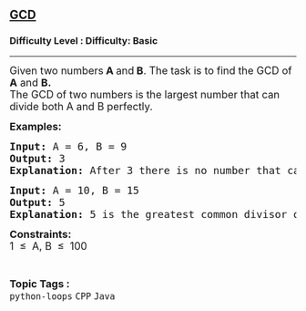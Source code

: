 <h2><a href="https://www.geeksforgeeks.org/problems/gcd/1?page=12&difficulty=Basic&status=unsolved&sortBy=accuracy">GCD</a></h2><h3>Difficulty Level : Difficulty: Basic</h3><hr><div class="problems_problem_content__Xm_eO"><p><span style="font-size: 18px;">Given two numbers<strong>&nbsp;A </strong>and<strong> B</strong>. The task is to find the GCD of&nbsp; <strong>A</strong> and <strong>B.<br></strong></span><span style="font-size: 18px;">The GCD of two numbers is the largest number that can divide both A and B perfectly.</span></p>
<p><span style="font-size: 18px;"><strong>Examples:</strong></span> <span style="font-size: 18px;"><strong> </strong></span></p>
<pre><span style="font-size: 18px;"><strong>Input: </strong>A = 6, B = 9
<strong>Output: </strong>3
<strong>Explanation: </strong>After 3 there is no number that can divide both 6 and 9 perfectly.</span></pre>
<pre><span style="font-size: 18px;"><strong style="font-size: 18px;">Input: </strong><span style="font-size: 18px;">A = 10, B = 15
</span><strong style="font-size: 18px;">Output: </strong><span style="font-size: 18px;">5
</span><strong><span style="font-size: 18px;">Explanation:</span> </strong></span><span style="font-size: 18px;">5 is the greatest common divisor of 10 and 15.</span></pre>
<p><span style="font-size: 18px;"><strong>Constraints:</strong></span><br><span style="font-size: 18px;">1&nbsp; ≤&nbsp; A, B&nbsp; ≤&nbsp; 100</span></p></div><br><p><span style=font-size:18px><strong>Topic Tags : </strong><br><code>python-loops</code>&nbsp;<code>CPP</code>&nbsp;<code>Java</code>&nbsp;